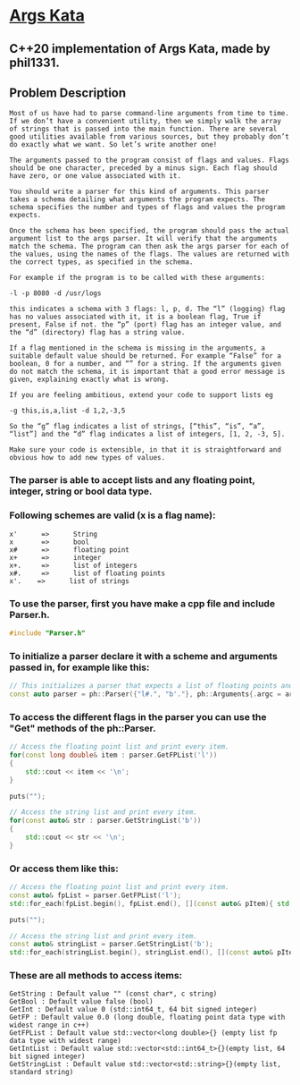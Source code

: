 # **[Args Kata](https://codingdojo.org/kata/Args/)**
## C++20 implementation of Args Kata, made by phil1331.
## **Problem Description**

```
Most of us have had to parse command-line arguments from time to time. If we don’t have a convenient utility, then we simply walk the array of strings that is passed into the main function. There are several good utilities available from various sources, but they probably don’t do exactly what we want. So let’s write another one!

The arguments passed to the program consist of flags and values. Flags should be one character, preceded by a minus sign. Each flag should have zero, or one value associated with it.

You should write a parser for this kind of arguments. This parser takes a schema detailing what arguments the program expects. The schema specifies the number and types of flags and values the program expects.

Once the schema has been specified, the program should pass the actual argument list to the args parser. It will verify that the arguments match the schema. The program can then ask the args parser for each of the values, using the names of the flags. The values are returned with the correct types, as specified in the schema.

For example if the program is to be called with these arguments:

-l -p 8080 -d /usr/logs

this indicates a schema with 3 flags: l, p, d. The “l” (logging) flag has no values associated with it, it is a boolean flag, True if present, False if not. the “p” (port) flag has an integer value, and the “d” (directory) flag has a string value.

If a flag mentioned in the schema is missing in the arguments, a suitable default value should be returned. For example “False” for a boolean, 0 for a number, and “” for a string. If the arguments given do not match the schema, it is important that a good error message is given, explaining exactly what is wrong.

If you are feeling ambitious, extend your code to support lists eg

-g this,is,a,list -d 1,2,-3,5

So the “g” flag indicates a list of strings, [“this”, “is”, “a”, “list”] and the “d” flag indicates a list of integers, [1, 2, -3, 5].

Make sure your code is extensible, in that it is straightforward and obvious how to add new types of values.
```

### The parser is able to accept lists and any floating point, integer, string or bool data type.
### Following schemes are valid (x is a flag name):
```
x'      =>      String
x       =>      bool
x#      =>      floating point
x+      =>      integer
x+.     =>      list of integers
x#.     =>      list of floating points
x'.    =>      list of strings
```
### To use the parser, first you have make a cpp file and include Parser.h.
```cpp
#include "Parser.h"
```
### To initialize a parser declare it with a scheme and arguments passed in, for example like this:
```cpp
// This initializes a parser that expects a list of floating points and a list of strings in the passed in Arguments ph::Arguments
const auto parser = ph::Parser({"l#.", "b'."}, ph::Arguments{.argc = argc, .argv = argv});
```
### To access the different flags in the parser you can use the "Get" methods of the ph::Parser.
```cpp
// Access the floating point list and print every item.
for(const long double& item : parser.GetFPList('l'))
{
    std::cout << item << '\n';
}

puts("");

// Access the string list and print every item.
for(const auto& str : parser.GetStringList('b'))
{
    std::cout << str << '\n';
}
```
### Or access them like this:
```cpp
// Access the floating point list and print every item.
const auto& fpList = parser.GetFPList('l');
std::for_each(fpList.begin(), fpList.end(), [](const auto& pItem){ std::cout << pItem << '\n'; });

puts("");

// Access the string list and print every item.
const auto& stringList = parser.GetStringList('b');
std::for_each(stringList.begin(), stringList.end(), [](const auto& pItem){std::cout << pItem << '\n'; });
```
### These are all methods to access items:
```
GetString : Default value "" (const char*, c string)
GetBool : Default value false (bool)
GetInt : Default value 0 (std::int64_t, 64 bit signed integer)
GetFP : Default value 0.0 (long double, floating point data type with widest range in c++)
GetFPList : Default value std::vector<long double>{} (empty list fp data type with widest range)
GetIntList : Default value std::vector<std::int64_t>{}(empty list, 64 bit signed integer)
GetStringList : Default value std::vector<std::string>{}(empty list, standard string)
```